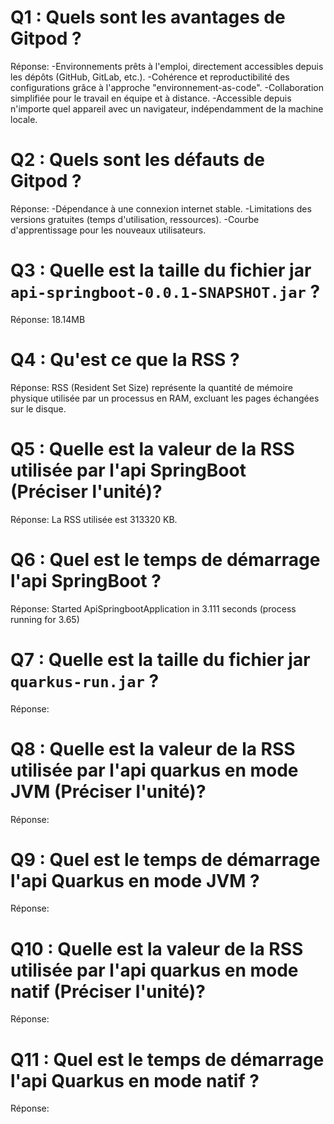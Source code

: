 # Q1 : Quels sont  les avantages de Gitpod ?
Réponse:
-Environnements prêts à l'emploi, directement accessibles depuis les dépôts (GitHub, GitLab, etc.).
-Cohérence et reproductibilité des configurations grâce à l'approche "environnement-as-code".
-Collaboration simplifiée pour le travail en équipe et à distance.
-Accessible depuis n'importe quel appareil avec un navigateur, indépendamment de la machine locale.


# Q2 : Quels sont les défauts de Gitpod ?
Réponse:
-Dépendance à une connexion internet stable.
-Limitations des versions gratuites (temps d'utilisation, ressources).
-Courbe d'apprentissage pour les nouveaux utilisateurs.

# Q3 : Quelle est la taille du fichier jar `api-springboot-0.0.1-SNAPSHOT.jar` ?
Réponse: 18.14MB

# Q4 : Qu'est ce que  la RSS ?
Réponse: RSS (Resident Set Size) représente la quantité de mémoire physique utilisée par un processus en RAM, excluant les pages échangées sur le disque.

# Q5 : Quelle est la valeur de la RSS utilisée par l'api SpringBoot (Préciser l'unité)?
Réponse: La RSS utilisée est 313320 KB.

# Q6 : Quel est le temps de démarrage l'api SpringBoot ?
Réponse: Started ApiSpringbootApplication in 3.111 seconds (process running for 3.65)

# Q7 : Quelle est la taille du fichier jar `quarkus-run.jar` ?
Réponse:

# Q8 : Quelle est la valeur de la RSS utilisée par l'api quarkus en mode JVM (Préciser l'unité)?
Réponse:

# Q9 : Quel est le temps de démarrage l'api Quarkus en mode JVM ?
Réponse:

# Q10 : Quelle est la valeur de la RSS utilisée par l'api quarkus en mode natif (Préciser l'unité)?
Réponse:

# Q11 : Quel est le temps de démarrage l'api Quarkus en mode natif ?
Réponse: